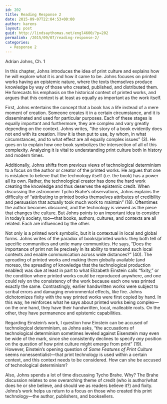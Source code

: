 ```yaml
---
id: 202
title: Reading Response 2
date: 2015-09-07T22:04:53+00:00
author: karens
layout: post
guid: http://lindsaythomas.net/engl4600/?p=202
permalink: /2015/09/07/reading-response-2/
categories:
  - Response 2
---
```

Adrian Johns, Ch. 1

In this chapter, Johns introduces the idea of print culture and explains how he will explore what it is and how it came to be. Johns focuses on printed works having an epistemic nature, where the texts themselves produce knowledge by way of those who created, published, and distributed them. He forecasts his emphasis on the historical context of printed works, and argues that this context is at least as equally as important as the work itself.

First, Johns entertains the concept that a book has a life instead of a mere moment of creation. Someone creates it in a certain circumstance, and it is disseminated and used for particular purposes. Each of these stages is equally important and furthermore, they are complex and vary greatly depending on the context. Johns writes, “the story of a book evidently does not end with its creation. How it is then put to use, by whom, in what circumstances, and to what effect are all equally complex issues” (3). He goes on to explain how one book symbolizes the intersection of all of this complexity. Analyzing it is vital to understanding print culture both in history and modern times.

Additionally, Johns shifts from previous views of technological determinism to a focus on the author or creator of the printed works. He argues that one is mistaken to believe that the technology itself (i.e. the book) has a power all its own. Rather, the technological creator has done the hard work creating the knowledge and thus deserves the epistemic credit. When discussing the astronomer Tycho Brahe’s observations, Johns explains the difficulty of “attributing to printed books themselves attributes of credibility and persuasion that actually took much work to maintain” (18). Oftentimes the author becomes obscured, and the technology is viewed as the piece that changes the culture. But Johns points to an important idea to consider in today’s society, too—that books, authors, cultures, and contexts are all related. Each are influenced by the other.

Not only is a printed work symbolic, but it is contextual in local and global forms. Johns writes of the paradox of books/printed works: they both tell of specific communities and unite many communities. He says, “Does the importance of print not lie precisely in its ability to transcend such local contexts and enable communication across wide distances?” (40). The spreading of printed works and making them globally available (and moreso, the spreading of knowledge that the technological production enabled) was due at least in part to what Elizabeth Einstein calls “fixity,” or the condition where printed works could be reproduced anywhere, and one could rely on the consistency of the work because each one was printed exactly the same. Contrastingly, earlier handwritten works were subject to scribal errors and damaging environmental effects, like fire. Johns dichotomizes fixity with the way printed works were first copied by hand. In this way, he reinforces what he says about printed works being complex—on the one hand, they have their handwritten, local, malleable roots. On the other, they have permanence and epistemic capabilities.

Regarding Einstein’s work, I question how Einstein can be accused of technological determinism, as Johns asks, “the accusations of technological determinism sometimes leveled against Eisenstein may even be wide of the mark, since she consistently declines to specify _any_ position on the question of how print culture might emerge from print” (19). However, Einstein’s opening question of _Some Features of Print Culture_ seems nonessentialist—that print technology is used within a certain context, and this context needs to be considered. How can she be accused of technological determinism?

Also, Johns spends a lot of time discussing Tycho Brahe. Why? The Brahe discussion relates to one overarching theme of credit (who is author/what does he or she believe, and should we as readers believe it?) and fixity. Johns’s work helps us return to a focus on those who created this print technology—the author, publishers, and booksellers.